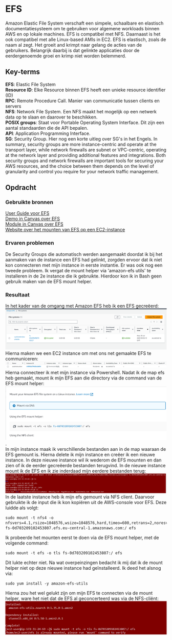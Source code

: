 # EFS
Amazon Elastic File System verschaft een simpele, schaalbare en elastisch documentatiesysteem om te gebruiken voor algemene workloads binnen AWS en op lokale machines. EFS is compatibel met NFS. Daarnaast is het ook compatibel met alle Linux-based AMIs in EC2. EFS is elastisch, zoals de naam al zegt. Het groeit and krimpt naar gelang de acties van de gebruikers. Belangrijk daarbij is dat gelinkte applicaties door de eerdergenoemde groei en krimp niet worden belemmerd. 

## Key-terms
**EFS**: Elastic File System  
**Resource ID**: Elke Resource binnen EFS heeft een unieke resource identifier (ID)  
**RPC**: Remote Procedure Call. Manier van communicatie tussen clients en servers  
**NFS**: Network File System. Een NFS maakt het mogelijk op een netwerk data op te slaan en daarover te beschikken.  
**POSIX groups**: Staat voor Portable Operating System Interface. Dit zijn een aantal standaarden die de API bepalen.  
**API**: Application Programming Interface.  
**SG**: Security Group. Hier nog een korte uitleg over SG's in het Engels. In summary, security groups are more instance-centric and operate at the transport layer, while network firewalls are subnet or VPC-centric, operating at the network layer and providing additional features and integrations. Both security groups and network firewalls are important tools for securing your AWS resources, and the choice between them depends on the level of granularity and control you require for your network traffic management.

## Opdracht
### Gebruikte bronnen
[User Guide voor EFS](https://docs.aws.amazon.com/efs/latest/ug/whatisefs.html)  
[Demo in Canvas over EFS](https://awsrestart.instructure.com/courses/1943/pages/elastic-file-system-efs-demonstration?module_item_id=1270885)  
[Module in Canvas over EFS](https://awsrestart.vitalsource.com/reader/books/W10D4035V3/pageid/3)  
[Website over het mounten van EFS op een EC2-instance](https://computingforgeeks.com/mount-aws-efs-file-system-on-ec2/?expand_article=1)  
### Ervaren problemen
De Security Groups die automatisch werden aangemaakt doordat ik bij het aanmaken van de instance een EFS had gelinkt, zorgden ervoor dat ik niet kon connecteren met mijn instance in eerste instantie. Er was ook nog een tweede probleem. Ik vergat de mount helper via 'amazon-efs utils' te installeren in de 2e instance die ik gebruikte. Hierdoor kon ik in Bash geen gebruik maken van de EFS mount helper. 

### Resultaat
In het kader van de omgang met Amazon EFS heb ik een EFS gecreëerd: ![](/00_includes/05_AWS/EFS/CaptureCreationEFS.PNG)  
Hierna maken we een EC2 instance om met ons net gemaakte EFS te communiceren: ![](/00_includes/05_AWS/EFS/CaptureCreationInstance1.PNG)
Hierna connecteer ik met mijn instance via Powershell. Nadat ik de map efs heb gemaakt, mount ik mijn EFS aan die directory via de command van de EFS mount helper:  
![Alt text](/00_includes/05_AWS/EFS/CaptureMountingEFSinstance1.PNG).  
In mijn instance maak ik verschillende bestanden aan in de map waaraan de EFS gemount is. Hierna delete ik mijn instance en creëer ik een nieuwe instance. In deze nieuwe instance wil ik wederom de EFS mounten en dan zien of ik de eerder gecreëerde bestanden terugvind. In de nieuwe instance mount ik de EFS en ik zie inderdaad mijn eerdere bestanden terug: ![Alt text](/00_includes/05_AWS/EFS/CaptureEFSinInstance2.PNG)  
In de laatste instance heb ik mijn efs gemount via NFS client. Daarvoor gebruikte ik de input die ik kon kopiëren uit de AWS-console voor EFS. Deze luidde als volgt:  
```
sudo mount -t nfs4 -o nfsvers=4.1,rsize=1048576,wsize=1048576,hard,timeo=600,retrans=2,noresvport fs-0d703209102453807.efs.eu-central-1.amazonaws.com:/ efs
```
Ik probeerde het mounten eerst te doen via de EFS mount helper, met de volgende command:  
```
sudo mount -t efs -o tls fs-0d703209102453807:/ efs
```
Dit lukte echter niet. Na wat overpeinzingen bedacht ik mij dat ik de mount helper niet op deze nieuwe instance had geïnstalleerd. Ik deed het alsnog via:  
```
sudo yum install -y amazon-efs-utils
```
Hierna zou het wel gelukt zijn om mijn EFS te connecten via de mount helper, ware het niet dat de EFS al geconcerteerd was via de NFS-cliënt: ![Alt text](/00_includes/05_AWS/EFS/CaptureMounHelperUsage.PNG) 
